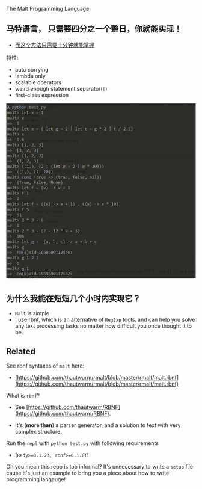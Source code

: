 The Malt Programming Language

## 马特语言， 只需要四分之一个整日，你就能实现！

- [而这个方法只需要十分钟就能掌握](https://github.com/thautwarm/RBNF)

特性:

- auto currying
- lambda only
- scalable operators
- weird enough statement separator(`|`)
- first-class expression

[![Overview](./malt_preview.png)](./malt_preview.png)

## 为什么我能在短短几个小时内实现它？

- `Malt` is simple
- I use [rbnf](https://github.com/thautwarm/RBNF), which is an alternative of `RegExp` tools, and can help you solve any text processing tasks no matter how difficult you once thought it to be.

## Related

See rbnf syntaxes of `malt` here:
- [https://github.com/thautwarm/rmalt/blob/master/rmalt/malt.rbnf](https://github.com/thautwarm/rmalt/blob/master/rmalt/malt.rbnf)

What is `rbnf`?

- See [https://github.com/thautwarm/RBNF](https://github.com/thautwarm/RBNF).

- It's (**more than**) a parser generator, and a solution to text with very complex structure.


Run the `repl` with `python test.py` with following requirements
- (`Redy>=0.1.23, rbnf>=0.1.8`)! 


Oh you mean this repo is too informal? It's unnecessary to write a `setup` file cause it's just an example to bring you a piece about how to write programming langauge!





